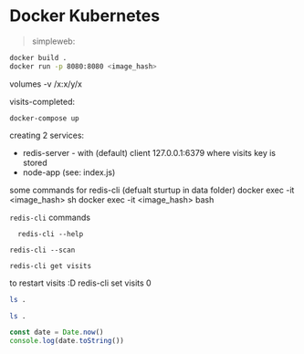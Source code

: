 # Docker Kubernetes


> simpleweb: 

```bash {cmd}
docker build .
docker run -p 8080:8080 <image_hash>
```
volumes -v /x:x/y/x



visits-completed:
 
``` 
docker-compose up
```
creating 2 services: 
  * redis-server -  with (default) client 127.0.0.1:6379 where visits key is stored 
  * node-app (see: index.js) 
 
some commands for redis-cli (defualt sturtup in data folder)
docker exec -it <image_hash> sh 
docker exec -it <image_hash> bash


`redis-cli` commands 
```
  redis-cli --help
```

```
redis-cli --scan
```

```
redis-cli get visits 
```
to restart visits :D 
  redis-cli set visits 0


```bash {cmd}
ls .
```

```bash {cmd=true}
ls .
```

```javascript {cmd="node"}
const date = Date.now()
console.log(date.toString())
```


